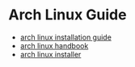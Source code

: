 
# Arch Linux Guide

- [arch linux installation guide](./01_arch_linux_installation)
- [arch linux handbook](./02_linux_handbook)
- [arch linux installer](./03_arch_installer)